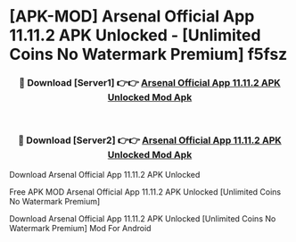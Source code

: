 # [APK-MOD] Arsenal Official App 11.11.2 APK Unlocked - [Unlimited Coins No Watermark Premium] f5fsz



<div align="center">
<h3>🔴 Download [Server1] 👉👉 <a href="https://momento.my/?title=Arsenal_Official_App_11.11.2_APK_Unlocked">Arsenal Official App 11.11.2 APK Unlocked Mod Apk</a></h3><br>

<h3>🔴 Download [Server2] 👉👉 <a href="https://momento.my/?title=Arsenal_Official_App_11.11.2_APK_Unlocked">Arsenal Official App 11.11.2 APK Unlocked Mod Apk</a></h3>
</div>



Download Arsenal Official App 11.11.2 APK Unlocked 

Free APK MOD Arsenal Official App 11.11.2 APK Unlocked [Unlimited Coins No Watermark Premium]

Download Arsenal Official App 11.11.2 APK Unlocked [Unlimited Coins No Watermark Premium] Mod For Android
